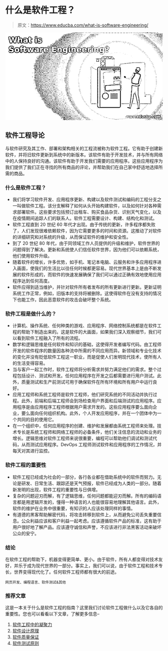 # 什么是软件工程？

> 原文：<https://www.educba.com/what-is-software-engineering/>

![What is Software Engineering](img/48c619bf259ed65d2cacdf5b799f6227.png)



## 软件工程导论

与软件研究及其工作、部署和架构相关的工程流被称为软件工程。它有助于创建新软件，并将旧软件更新到系统中的新版本。该软件有助于开发技术，并与所有网络中的人保持良好的沟通。该软件有助于开发我们需要的应用程序。这些应用程序为我们提供了我们正在寻找的所有商品的评论，并帮助我们在自己家中舒适地选择所需的商品。

### 什么是软件工程？

*   我们将学习软件开发、应用程序更新、构建以及软件测试和编码的工程分支之一叫做软件工程。该分支解释了如何从头开始构建软件，以及如何针对各种需求部署软件。这些要求包括预订出租车、购买食品杂货、识别天气变化，以及在疫情期间追踪人们的联系人。软件工程需要设计、构建、结构化和测试。
*   软件工程直到 20 世纪 60 年代才出现。由于传统的更新，许多程序都失败了，人们发现很难依赖软件，因为它需要更多的时间和资源。这推动了对软件的详细研究和对系统的升级，从而保证软件的维护和安全性。
*   到了 20 世纪 80 年代，由于同领域工作人员提供的升级和维护，软件世界的问题得到了解决。更新和系统使人们信任软件世界，因为他们可以依赖系统，他们使用软件升级。
*   随着软件的增长，许多优势，如手机、笔记本电脑、云服务和许多应用程序进入画面，使我们的生活比以往任何时候都更容易。现代世界基本上是由不断发展的软件形成的，而软件的快速发展确保了我们可以通过正确有效地使用应用程序达到任何高度。
*   软件应得到适当维护，并针对软件所有者发布的所有更新进行更新。更新证明系统工作正常，例如，旧版本的支持将被删除。这使得软件在没有支持的情况下也能工作，因此恶意软件的攻击会破坏整个系统。

### 软件工程是做什么的？

*   计算机、操作系统、任何种类的游戏、应用程序、网络控制系统都是在软件工程的帮助下制造出来的。这是软件的大画面，如果我们深入观察细节，我们可以看到软件工程融入了所有的流程。
*   数学和逻辑思维是任何软件和知识的基础，这使得开发者编写代码。由工程师开发的软件程序的数量因各种流中所需的不同应用而异。新领域和专业化技术的变化并没有贬低软件工程这一职业，而是促使人们发明现代技术，使所有人的生活变得容易。
*   当与客户一起工作时，软件工程师将分析需求并努力满足他们的需求。整个过程包括设计、测试和开发。任何应用程序在开发之后都需要进行用户测试。此外，质量测试和生产前测试可用于确保软件在所有环境和所有用户中运行良好。
*   应用工程师和系统工程师是软件工程师，他们研究系统的不同活动并执行过程。此外，前端和后端工程师会到场检查用户界面和后端测试的应用程序。应用程序是由应用程序工程师根据用户需求开发的。这些应用程序要么面向企业，要么面向任何组织机构。此外，个人开发应用程序，并在一个团体中为一个共同的目的使用它。
*   在一个组织中，任何应用程序的创建、维护和发展都由系统工程师来处理。技术专长是系统工程师和网络工程师的必备条件，他们关注信息的流动和业务的增长。逻辑思维对软件工程师来说很重要，编程可以帮助他们调试和测试代码，从而测试应用程序。DevOps 工程师测试软件和应用程序的工作情况，并每天对其进行监控。

### 软件工程的重要性

*   软件工程已经成为社会的一部分，各行各业都在借助系统中的软件而努力。无论是研发、日常生活、跟踪还是天气预报，软件已经成为人类的一部分。随着新发明的出现，软件工程的重要性与日俱增。
*   复杂的问题迎刃而解，有了逻辑思维，任何问题都能迎刃而解。所有的编码语言都是用逻辑开发的，懂得一种语言的人也能很容易地理解其他语言。此外，软件的维护在业务中很重要，有知识的人应该处理同样的事情。
*   有道德的黑客帮助解密代码，将攻击转移到软件上，从而避免公司丢失重要信息。公众利益应该和客户利益一起考虑。应该遵循软件产品的标准，这有助于用户很好地了解产品。应该遵守诚信和声誉，不应该进行非法黑客活动来破坏公众的安宁。

### 结论

在软件工程的帮助下，机器变得更简单、更小。由于软件，所有人都变得对技术友好，并乐于成为现代世界的一部分。事实上，我们可以说，由于软件工程和技术专长，世界变得现代化了。任何软件工程师都有很大的前途。

<small>网页开发、编程语言、软件测试&其他</small>

### 推荐文章

这是一本关于什么是软件工程的指南？这里我们讨论软件工程做什么以及它各自的重要性。您也可以看看以下文章，了解更多信息–

1.  [软件工程中的凝聚力](https://www.educba.com/cohesion-in-software-engineering/)
2.  [软件设计原理](https://www.educba.com/software-design-principles/)
3.  [软件质量保证](https://www.educba.com/software-quality-assurance/)
4.  [软件测试原则](https://www.educba.com/software-testing-principles/)





